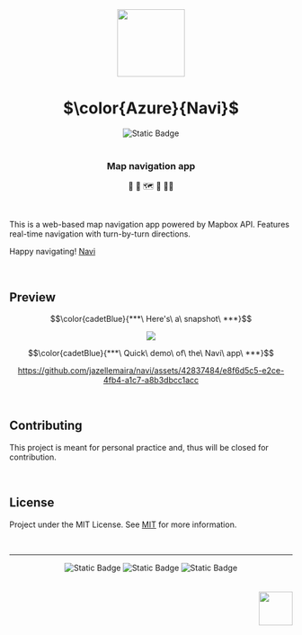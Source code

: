 <div align="center">

  <img src="https://github.com/jazellemaira/navi/assets/42837484/75075ee4-d5d1-425d-95a3-7f1df3eb707f" width="120" height="120">

# $\color{Azure}{Navi}$

<img alt="Static Badge" src="https://img.shields.io/badge/jazellemaira-black?style=flat&label=Built%20with%20%E2%99%A5&labelColor=black&color=void">
  <br />
  <br />

<h3> Map navigation app </h3>
<p>🚦 🚗  🗺️ 🚶 🚴‍♀️ </p>
<br />
</div>
<p>This is a web-based map navigation app powered by Mapbox API. Features real-time navigation with turn-by-turn directions. </p>

Happy navigating! [Navi](https://jazellemaira.github.io/navi/)

<br />

## Preview

<div align="center">

$$\color{cadetBlue}{***\ Here's\ a\ snapshot\ ***}$$

<div align="center">
<img src="https://github.com/jazellemaira/navi/assets/42837484/a4a287ec-ec79-440a-80d3-a9eba09860a8">  
</div>


$$\color{cadetBlue}{***\ Quick\ demo\ of\ the\ Navi\ app\ ***}$$

https://github.com/jazellemaira/navi/assets/42837484/e8f6d5c5-e2ce-4fb4-a1c7-a8b3dbcc1acc


</div>

<br />




## Contributing

This project is meant for personal practice and, thus will be closed for contribution.

<br />

## License

Project under the MIT License. See [MIT](https://choosealicense.com/licenses/mit/) for more information.

<br />

----

<div align="center">
 <img alt="Static Badge" src="https://img.shields.io/badge/JavaScript-black?style=flat&logo=javascript&logoColor=yellow&color=black">
 <img alt="Static Badge" src="https://img.shields.io/badge/CSS-black?style=flat&logo=CSS3&logoColor=cyan&color=black">  
  <img alt="Static Badge" src="https://img.shields.io/badge/HTML-black?style=flat&logo=HTML5&logoColor=red&color=black">
</div>

<br />
<br />

<div align="right">
  <img src=https://github.com/jazellemaira/navi/assets/42837484/75075ee4-d5d1-425d-95a3-7f1df3eb707f width="60" height="60">
</div>
